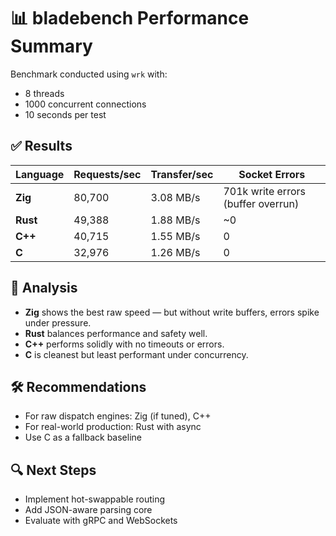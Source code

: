 # 📊 bladebench Performance Summary

Benchmark conducted using `wrk` with:
- 8 threads
- 1000 concurrent connections
- 10 seconds per test

## ✅ Results
| Language | Requests/sec | Transfer/sec | Socket Errors |
|----------|--------------|--------------|----------------------------|
| **Zig**  | 80,700       | 3.08 MB/s    | 701k write errors (buffer overrun) |
| **Rust** | 49,388       | 1.88 MB/s    | ~0 |
| **C++**  | 40,715       | 1.55 MB/s    | 0 |
| **C**    | 32,976       | 1.26 MB/s    | 0 |

## 🧠 Analysis
- **Zig** shows the best raw speed — but without write buffers, errors spike under pressure.
- **Rust** balances performance and safety well.
- **C++** performs solidly with no timeouts or errors.
- **C** is cleanest but least performant under concurrency.

## 🛠️ Recommendations
- For raw dispatch engines: Zig (if tuned), C++
- For real-world production: Rust with async
- Use C as a fallback baseline

## 🔍 Next Steps
- Implement hot-swappable routing
- Add JSON-aware parsing core
- Evaluate with gRPC and WebSockets
